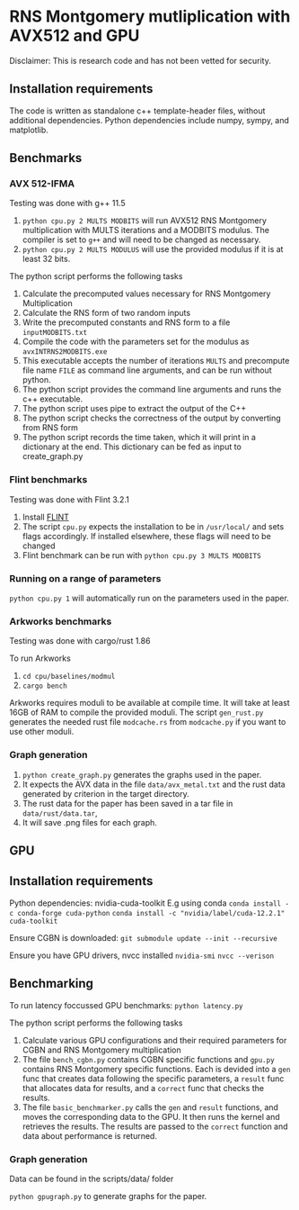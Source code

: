 # RNS Montgomery mutliplication with AVX512 and GPU

Disclaimer: This is research code and has not been vetted for security.

## Installation requirements

The code is written as standalone c++ template-header files, without additional dependencies.
Python dependencies include numpy, sympy, and matplotlib.

## Benchmarks

### AVX 512-IFMA
Testing was done with g++ 11.5

1. `python cpu.py 2 MULTS MODBITS` will run AVX512 RNS Montgomery multiplication with MULTS iterations and a MODBITS modulus.  The compiler is set to `g++` and will need to be changed as necessary.
2. `python cpu.py 2 MULTS MODULUS` will use the provided modulus if it is at least 32 bits.

The python script performs the following tasks
1. Calculate the precomputed values necessary for RNS Montgomery Multiplication
2. Calculate the RNS form of two random inputs
3. Write the precomputed constants and RNS form to a file `inputMODBITS.txt`
4. Compile the code with the parameters set for the modulus as `avxINTRNS2MODBITS.exe`
5. This executable accepts the number of iterations `MULTS` and precompute file name `FILE` as command line arguments, and can be run without python.
6. The python script provides the command line arguments and runs the c++ executable.
7. The python script uses pipe to extract the output of the C++
8. The python script checks the correctness of the output by converting from RNS form
9. The python script records the time taken, which it will print in a dictionary at the end.  This dictionary can be fed as input to create_graph.py


### Flint benchmarks
Testing was done with Flint 3.2.1

1. Install [FLINT](https://flintlib.org/downloads.html)
2. The script `cpu.py` expects the installation to be in `/usr/local/` and sets flags accordingly.  If installed elsewhere, these flags will need to be changed
3. Flint benchmark can be run with `python cpu.py 3 MULTS MODBITS`

### Running on a range of parameters

`python cpu.py 1` will automatically run on the parameters used in the paper.

### Arkworks benchmarks
Testing was done with cargo/rust 1.86

To run Arkworks
1. ``cd cpu/baselines/modmul``
2. ``cargo bench``

Arkworks requires moduli to be available at compile time.  It will take at least 16GB of RAM to compile the provided moduli.  The script `gen_rust.py` generates the needed rust file `modcache.rs` from `modcache.py` if you want to use other moduli.

### Graph generation

1. `python create_graph.py` generates the graphs used in the paper.
2. It expects the AVX data in the file `data/avx_metal.txt` and the rust data generated by criterion in the target directory.
3. The rust data for the paper has been saved in a tar file in `data/rust/data.tar`,
4. It will save .png files for each graph.

## GPU

## Installation requirements

Python dependencies: nvidia-cuda-toolkit
E.g using conda
`conda install -c conda-forge cuda-python`
`conda install -c "nvidia/label/cuda-12.2.1" cuda-toolkit`

Ensure CGBN is downloaded:
`git submodule update --init --recursive`

Ensure you have GPU drivers, nvcc installed
`nvidia-smi`
`nvcc --verison`

## Benchmarking

To run latency foccussed GPU benchmarks:
`python latency.py`

The python script performs the following tasks
1. Calculate various GPU configurations and their required parameters for CGBN and RNS Montgomery multiplication
2. The file `bench_cgbn.py` contains CGBN specific functions and `gpu.py` contains RNS Montgomery specific functions.  Each is devided into a `gen` func that creates data following the specific parameters, a `result` func that allocates data for results, and a `correct` func that checks the results.
3. The file `basic_benchmarker.py` calls the `gen` and `result` functions, and moves the corresponding data to the GPU.  It then runs the kernel and retrieves the results.  The results are passed to the `correct` function and data about performance is returned.

### Graph generation

Data can be found in the scripts/data/ folder

`python gpugraph.py` to generate graphs for the paper.